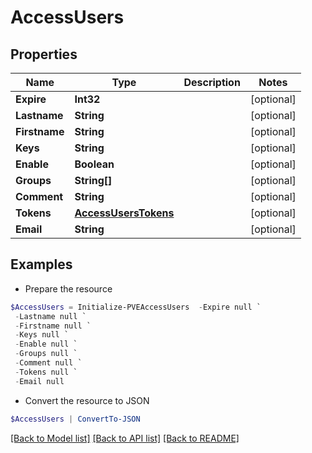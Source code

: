 # AccessUsers
## Properties

Name | Type | Description | Notes
------------ | ------------- | ------------- | -------------
**Expire** | **Int32** |  | [optional] 
**Lastname** | **String** |  | [optional] 
**Firstname** | **String** |  | [optional] 
**Keys** | **String** |  | [optional] 
**Enable** | **Boolean** |  | [optional] 
**Groups** | **String[]** |  | [optional] 
**Comment** | **String** |  | [optional] 
**Tokens** | [**AccessUsersTokens**](AccessUsersTokens.md) |  | [optional] 
**Email** | **String** |  | [optional] 

## Examples

- Prepare the resource
```powershell
$AccessUsers = Initialize-PVEAccessUsers  -Expire null `
 -Lastname null `
 -Firstname null `
 -Keys null `
 -Enable null `
 -Groups null `
 -Comment null `
 -Tokens null `
 -Email null
```

- Convert the resource to JSON
```powershell
$AccessUsers | ConvertTo-JSON
```

[[Back to Model list]](../README.md#documentation-for-models) [[Back to API list]](../README.md#documentation-for-api-endpoints) [[Back to README]](../README.md)

